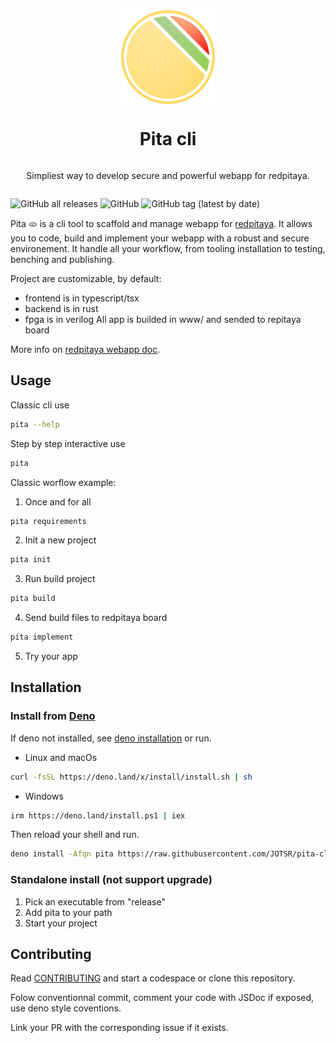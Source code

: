 <div style="display: grid; justify-content: center; text-align: center">
    <img src="./assets/favicon.png" alt="logo" style="width: 100%; height: 150px; object-fit: contain"/>
    <h1>Pita cli</h1>
    <p>Simpliest way to develop secure and powerful webapp for redpitaya.</p>
</div>

![GitHub all releases](https://img.shields.io/github/downloads/JOTSR/pita-cli/total?style=flat-square)
![GitHub](https://img.shields.io/github/license/JOTSR/pita-cli?style=flat-square)
![GitHub tag (latest by date)](https://img.shields.io/github/v/tag/JOTSR/pita-cli?style=flat-square)

Pita 🫓 is a cli tool to scaffold and manage webapp for
[redpitaya](https://redpitaya.com/). It allows you to code, build and implement
your webapp with a robust and secure environement. It handle all your workflow,
from tooling installation to testing, benching and publishing.

Project are customizable, by default:

- frontend is in typescript/tsx
- backend is in rust
- fpga is in verilog All app is builded in www/ and sended to repitaya board

More info on
[redpitaya webapp doc](https://redpitaya.readthedocs.io/en/latest/developerGuide/software/build/webapp/webApps.html).

## Usage

Classic cli use

```sh
pita --help
```

Step by step interactive use

```sh
pita
```

Classic worflow example:

1. Once and for all

```sh
pita requirements
```

2. Init a new project

```sh
pita init
```

3. Run build project

```sh
pita build
```

4. Send build files to redpitaya board

```sh
pita implement
```

5. Try your app

## Installation

### Install from [Deno](https://deno.land)

If deno not installed, see
[deno installation](https://deno.com/manual/getting_started/installation) or
run.

- Linux and macOs

```sh
curl -fsSL https://deno.land/x/install/install.sh | sh
```

- Windows

```sh
irm https://deno.land/install.ps1 | iex
```

Then reload your shell and run.

```sh
deno install -Afqn pita https://raw.githubusercontent.com/JOTSR/pita-cli/main/main.ts
```

### Standalone install (not support upgrade)

1. Pick an executable from "release"
2. Add pita to your path
3. Start your project

## Contributing

Read [CONTRIBUTING](./CONTRIBUTING.md) and start a codespace or clone this
repository.

Folow conventionnal commit, comment your code with JSDoc if exposed, use deno
style coventions.

Link your PR with the corresponding issue if it exists.
